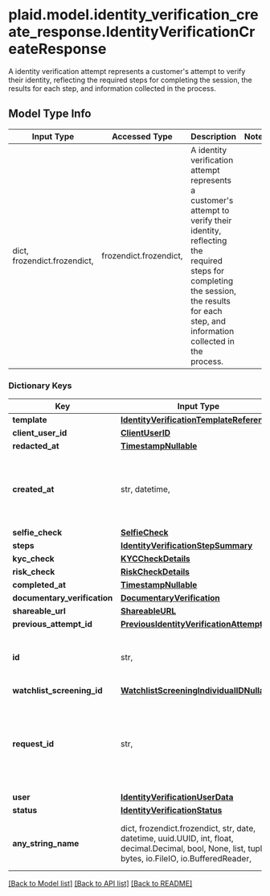 # plaid.model.identity_verification_create_response.IdentityVerificationCreateResponse

A identity verification attempt represents a customer's attempt to verify their identity, reflecting the required steps for completing the session, the results for each step, and information collected in the process.

## Model Type Info
Input Type | Accessed Type | Description | Notes
------------ | ------------- | ------------- | -------------
dict, frozendict.frozendict,  | frozendict.frozendict,  | A identity verification attempt represents a customer&#x27;s attempt to verify their identity, reflecting the required steps for completing the session, the results for each step, and information collected in the process. | 

### Dictionary Keys
Key | Input Type | Accessed Type | Description | Notes
------------ | ------------- | ------------- | ------------- | -------------
**template** | [**IdentityVerificationTemplateReference**](IdentityVerificationTemplateReference.md) | [**IdentityVerificationTemplateReference**](IdentityVerificationTemplateReference.md) |  | 
**client_user_id** | [**ClientUserID**](ClientUserID.md) | [**ClientUserID**](ClientUserID.md) |  | 
**redacted_at** | [**TimestampNullable**](TimestampNullable.md) | [**TimestampNullable**](TimestampNullable.md) |  | 
**created_at** | str, datetime,  | str,  | An ISO8601 formatted timestamp. | value must conform to RFC-3339 date-time
**selfie_check** | [**SelfieCheck**](SelfieCheck.md) | [**SelfieCheck**](SelfieCheck.md) |  | 
**steps** | [**IdentityVerificationStepSummary**](IdentityVerificationStepSummary.md) | [**IdentityVerificationStepSummary**](IdentityVerificationStepSummary.md) |  | 
**kyc_check** | [**KYCCheckDetails**](KYCCheckDetails.md) | [**KYCCheckDetails**](KYCCheckDetails.md) |  | 
**risk_check** | [**RiskCheckDetails**](RiskCheckDetails.md) | [**RiskCheckDetails**](RiskCheckDetails.md) |  | 
**completed_at** | [**TimestampNullable**](TimestampNullable.md) | [**TimestampNullable**](TimestampNullable.md) |  | 
**documentary_verification** | [**DocumentaryVerification**](DocumentaryVerification.md) | [**DocumentaryVerification**](DocumentaryVerification.md) |  | 
**shareable_url** | [**ShareableURL**](ShareableURL.md) | [**ShareableURL**](ShareableURL.md) |  | 
**previous_attempt_id** | [**PreviousIdentityVerificationAttemptID**](PreviousIdentityVerificationAttemptID.md) | [**PreviousIdentityVerificationAttemptID**](PreviousIdentityVerificationAttemptID.md) |  | 
**id** | str,  | str,  | ID of the associated Identity Verification attempt. | 
**watchlist_screening_id** | [**WatchlistScreeningIndividualIDNullable**](WatchlistScreeningIndividualIDNullable.md) | [**WatchlistScreeningIndividualIDNullable**](WatchlistScreeningIndividualIDNullable.md) |  | 
**request_id** | str,  | str,  | A unique identifier for the request, which can be used for troubleshooting. This identifier, like all Plaid identifiers, is case sensitive. | 
**user** | [**IdentityVerificationUserData**](IdentityVerificationUserData.md) | [**IdentityVerificationUserData**](IdentityVerificationUserData.md) |  | 
**status** | [**IdentityVerificationStatus**](IdentityVerificationStatus.md) | [**IdentityVerificationStatus**](IdentityVerificationStatus.md) |  | 
**any_string_name** | dict, frozendict.frozendict, str, date, datetime, uuid.UUID, int, float, decimal.Decimal, bool, None, list, tuple, bytes, io.FileIO, io.BufferedReader,  | frozendict.frozendict, str, decimal.Decimal, BoolClass, NoneClass, tuple, bytes, FileIO | any string name can be used but the value must be the correct type | [optional]

[[Back to Model list]](../../README.md#documentation-for-models) [[Back to API list]](../../README.md#documentation-for-api-endpoints) [[Back to README]](../../README.md)

